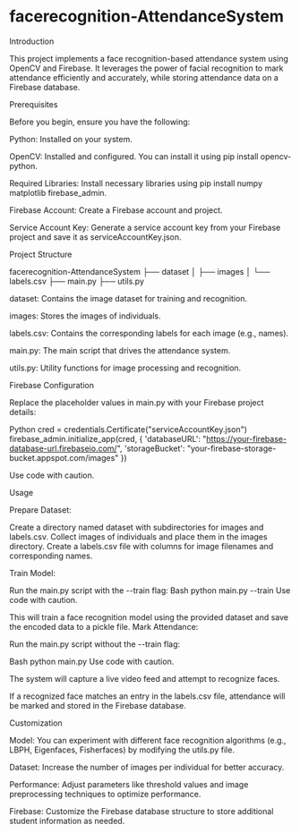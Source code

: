 # facerecognition-AttendanceSystem
Introduction

This project implements a face recognition-based attendance system using OpenCV and Firebase. It leverages the power of facial recognition to mark attendance efficiently and accurately, while storing attendance data on a Firebase database.


Prerequisites

Before you begin, ensure you have the following:

Python: Installed on your system.

OpenCV: Installed and configured. You can install it using pip install opencv-python.

Required Libraries: Install necessary libraries using pip install numpy matplotlib firebase_admin.

Firebase Account: Create a Firebase account and project.

Service Account Key: Generate a service account key from your Firebase project and save it as serviceAccountKey.json.


Project Structure

facerecognition-AttendanceSystem
├── dataset
│   ├── images
│   └── labels.csv
├── main.py
├── utils.py

dataset: Contains the image dataset for training and recognition.

images: Stores the images of individuals.

labels.csv: Contains the corresponding labels for each image (e.g., names).

main.py: The main script that drives the attendance system.

utils.py: Utility functions for image processing and recognition.


Firebase Configuration

Replace the placeholder values in main.py with your Firebase project details:

Python
cred = credentials.Certificate("serviceAccountKey.json")
firebase_admin.initialize_app(cred, {
    'databaseURL': "https://your-firebase-database-url.firebaseio.com/",
    'storageBucket': "your-firebase-storage-bucket.appspot.com/images"
})

Use code with caution.

Usage

Prepare Dataset:

Create a directory named dataset with subdirectories for images and labels.csv.
Collect images of individuals and place them in the images directory.
Create a labels.csv file with columns for image filenames and corresponding names.

Train Model:

Run the main.py script with the --train flag:
Bash
python main.py --train
Use code with caution.

This will train a face recognition model using the provided dataset and save the encoded data to a pickle file.
Mark Attendance:

Run the main.py script without the --train flag:

Bash
python main.py
Use code with caution.

The system will capture a live video feed and attempt to recognize faces.

If a recognized face matches an entry in the labels.csv file, attendance will be marked and stored in the Firebase database.

Customization

Model: You can experiment with different face recognition algorithms (e.g., LBPH, Eigenfaces, Fisherfaces) by modifying the utils.py file.

Dataset: Increase the number of images per individual for better accuracy.

Performance: Adjust parameters like threshold values and image preprocessing techniques to optimize performance.

Firebase: Customize the Firebase database structure to store additional student information as needed.

